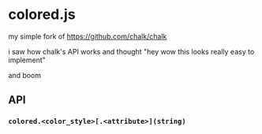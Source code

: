 # colored.js
my simple fork of https://github.com/chalk/chalk

i saw how chalk's API works and thought "hey wow this looks really easy to implement"

and boom

## API

### `colored.<color_style>[.<attribute>](string)`
